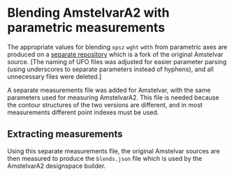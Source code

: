 Blending AmstelvarA2 with parametric measurements
=================================================

The appropriate values for blending `opsz` `wght` `wdth` from parametric axes are produced on a [separate repository][Amstelvar] which is a fork of the original Amstelvar source. [The naming of UFO files was adjusted for easier parameter parsing (using underscores to separate parameters instead of hyphens), and all unnecessary files were deleted.]

A separate measurements file was added for Amstelvar, with the same parameters used for measuring AmstelvarA2. This file is needed because the contour structures of the two versions are different, and in most measurements different point indexes must be used.

Extracting measurements
-----------------------

Using this separate measurements file, the original Amstelvar sources are then measured to produce the `blends.json` file which is used by the AmstelvarA2 designspace builder.

[Amstelvar]: http://github.com/gferreira/amstelvar